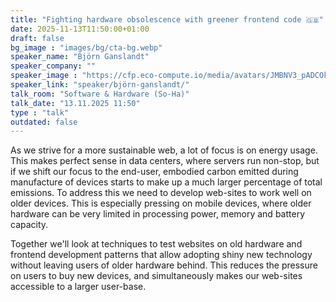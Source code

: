```yaml
---
title: "Fighting hardware obsolescence with greener frontend code 🇬🇧"
date: 2025-11-13T11:50:00+01:00
draft: false
bg_image : "images/bg/cta-bg.webp"
speaker_name: "Björn Ganslandt"
speaker_company: ""
speaker_image : "https://cfp.eco-compute.io/media/avatars/JMBNV3_pADCOkh.jpg"
speaker_link: "speaker/björn-ganslandt/"
talk_room: "Software & Hardware (So-Ha)"
talk_date: "13.11.2025 11:50"
type : "talk"
outdated: false
---
```


As we strive for a more sustainable web, a lot of focus is on energy usage. This makes perfect sense in data centers, where servers run non-stop, but if we shift our focus to the end-user, embodied carbon emitted during manufacture of devices starts to make up a much larger percentage of total emissions. To address this we need to develop web-sites to work well on older devices. This is especially pressing on mobile devices, where older hardware can be very limited in processing power, memory and battery capacity.

Together we'll look at techniques to test websites on old hardware and frontend development patterns that allow adopting shiny new technology without leaving users of older hardware behind. This reduces the pressure on users to buy new devices, and simultaneously makes our web-sites accessible to a larger user-base.
